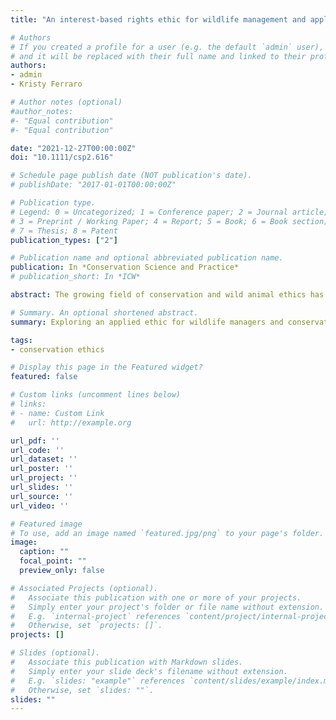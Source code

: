 ```yaml
---
title: "An interest-based rights ethic for wildlife management and applications to behavioral training"

# Authors
# If you created a profile for a user (e.g. the default `admin` user), write the username (folder name) here 
# and it will be replaced with their full name and linked to their profile.
authors:
- admin 
- Kristy Ferraro

# Author notes (optional)
#author_notes:
#- "Equal contribution"
#- "Equal contribution"

date: "2021-12-27T00:00:00Z"
doi: "10.1111/csp2.616"

# Schedule page publish date (NOT publication's date).
# publishDate: "2017-01-01T00:00:00Z"

# Publication type.
# Legend: 0 = Uncategorized; 1 = Conference paper; 2 = Journal article;
# 3 = Preprint / Working Paper; 4 = Report; 5 = Book; 6 = Book section;
# 7 = Thesis; 8 = Patent
publication_types: ["2"]

# Publication name and optional abbreviated publication name.
publication: In *Conservation Science and Practice*
# publication_short: In *ICW*

abstract: The growing field of conservation and wild animal ethics has the potential to guide practitioners facing difficult management decisions. Drawing from previously established rights frameworks, we explore an applied ethic for wildlife managers and conservationists, outlining when there can be ethical justification and moral obligation to intervene with wildlife. To demonstrate the use of this ethical framework, we apply it specifically to the emerging field of behavioral training in wildlife management. We use a series of case studies to illuminate how ecological context is fundamental to ascertain when there is ethical justification for behavioral training under the framework, and conclude with practical considerations for implementation. Our work explains how a rights-based ethic emerges from both biological principles and fundamental philosophical concepts, and illustrates how it could serve as a useful guideline for wildlife management.

# Summary. An optional shortened abstract.
summary: Exploring an applied ethic for wildlife managers and conservationists, outlining when there can be ethical justification and moral obligation to intervene with wildlife.

tags:
- conservation ethics

# Display this page in the Featured widget?
featured: false

# Custom links (uncomment lines below)
# links:
# - name: Custom Link
#   url: http://example.org

url_pdf: ''
url_code: ''
url_dataset: ''
url_poster: ''
url_project: ''
url_slides: ''
url_source: ''
url_video: ''

# Featured image
# To use, add an image named `featured.jpg/png` to your page's folder. 
image:
  caption: ""
  focal_point: ""
  preview_only: false

# Associated Projects (optional).
#   Associate this publication with one or more of your projects.
#   Simply enter your project's folder or file name without extension.
#   E.g. `internal-project` references `content/project/internal-project/index.md`.
#   Otherwise, set `projects: []`.
projects: []

# Slides (optional).
#   Associate this publication with Markdown slides.
#   Simply enter your slide deck's filename without extension.
#   E.g. `slides: "example"` references `content/slides/example/index.md`.
#   Otherwise, set `slides: ""`.
slides: ""
---
```

